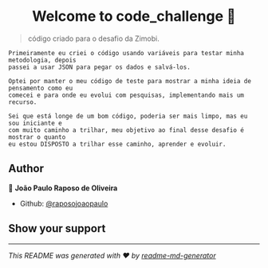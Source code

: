 <h1 align="center">Welcome to code_challenge 👋</h1>
<p>
</p>

> código criado para o desafio da Zimobi.

    Primeiramente eu criei o código usando variáveis para testar minha metodologia, depois
    passei a usar JSON para pegar os dados e salvá-los.
 
    Optei por manter o meu código de teste para mostrar a minha ideia de pensamento como eu
    comecei e para onde eu evolui com pesquisas, implementando mais um recurso.
 
    Sei que está longe de um bom código, poderia ser mais limpo, mas eu sou iniciante e
    com muito caminho a trilhar, meu objetivo ao final desse desafio é mostrar o quanto
    eu estou DISPOSTO a trilhar esse caminho, aprender e evoluir.

## Author

👤 **João Paulo Raposo de Oliveira**

* Github: [@raposojoaopaulo](https://github.com/raposojoaopaulo)

## Show your support

***
_This README was generated with ❤️ by [readme-md-generator](https://github.com/kefranabg/readme-md-generator)_